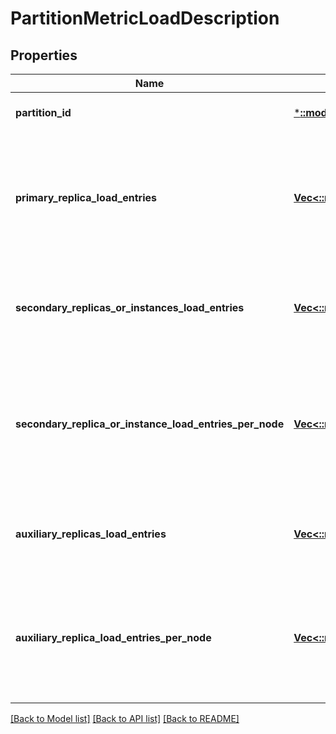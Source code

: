 # PartitionMetricLoadDescription

## Properties
Name | Type | Description | Notes
------------ | ------------- | ------------- | -------------
**partition_id** | [***::models::PartitionId**](PartitionId.md) | Id of the partition. | [optional] [default to null]
**primary_replica_load_entries** | [**Vec<::models::MetricLoadDescription>**](MetricLoadDescription.md) | Partition&#39;s load information for primary replica, in case partition is from a stateful service. | [optional] [default to null]
**secondary_replicas_or_instances_load_entries** | [**Vec<::models::MetricLoadDescription>**](MetricLoadDescription.md) | Partition&#39;s load information for all secondary replicas or instances. | [optional] [default to null]
**secondary_replica_or_instance_load_entries_per_node** | [**Vec<::models::ReplicaMetricLoadDescription>**](ReplicaMetricLoadDescription.md) | Partition&#39;s load information for a specific secondary replica or instance located on a specific node. | [optional] [default to null]
**auxiliary_replicas_load_entries** | [**Vec<::models::MetricLoadDescription>**](MetricLoadDescription.md) | Partition&#39;s load information for all auxiliary replicas. | [optional] [default to null]
**auxiliary_replica_load_entries_per_node** | [**Vec<::models::ReplicaMetricLoadDescription>**](ReplicaMetricLoadDescription.md) | Partition&#39;s load information for a specific auxiliary replica located on a specific node. | [optional] [default to null]

[[Back to Model list]](../README.md#documentation-for-models) [[Back to API list]](../README.md#documentation-for-api-endpoints) [[Back to README]](../README.md)


